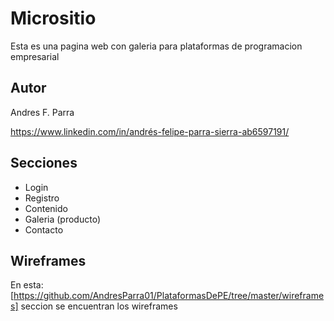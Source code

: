 # Micrositio

Esta es una pagina web con galeria para plataformas de programacion empresarial

## Autor

Andres F. Parra

https://www.linkedin.com/in/andrés-felipe-parra-sierra-ab6597191/

## Secciones

* Login
* Registro
* Contenido
* Galeria (producto)
* Contacto

## Wireframes

En esta:[https://github.com/AndresParra01/PlataformasDePE/tree/master/wireframes] seccion se encuentran los wireframes 

<!-- //Agradecimientos a https://es.stackoverflow.com/questions/71985/cargar-un-select-dependiendo-de-otro-select-javascript-dom -->
